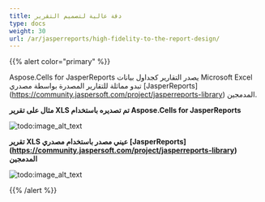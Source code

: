 ```yaml
---
title: دقة عالية لتصميم التقرير
type: docs
weight: 30
url: /ar/jasperreports/high-fidelity-to-the-report-design/
---
```


{{% alert color="primary" %}}

Aspose.Cells for JasperReports يصدر التقارير كجداول بيانات Microsoft Excel تبدو مماثلة للتقارير المصدرة بواسطة مصدري [JasperReports] (https://community.jaspersoft.com/project/jasperreports-library) المدمجين.

**مثال على تقرير XLS تم تصديره باستخدام Aspose.Cells for JasperReports** 

![todo:image_alt_text](high-fidelity-to-the-report-design_1.png)

**تقرير XLS عيني مصدر باستخدام مصدري [JasperReports] (https://community.jaspersoft.com/project/jasperreports-library) المدمجين**

![todo:image_alt_text](high-fidelity-to-the-report-design_2.png)

{{% /alert %}}
